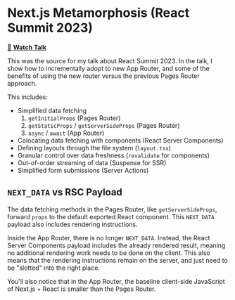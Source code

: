 # Next.js Metamorphosis (React Summit 2023)

[🎥 **Watch Talk**](https://www.youtube.com/watch?v=5HaX0Q_Do1I)

This was the source for my talk about React Summit 2023. In the talk, I show how to incrementally adopt to new App Router, and some of the benefits of using the new router versus the previous Pages Router approach.

This includes:

- Simplified data fetching
  1. `getInitialProps` (Pages Router)
  1. `getStaticProps` / `getServerSideProps` (Pages Router)
  1. `async` / `await` (App Router)
- Colocating data fetching with components (React Server Components)
- Defining layouts through the file system (`layout.tsx`)
- Granular control over data freshness (`revalidate` for components)
- Out-of-order streaming of data (Suspense for SSR)
- Simplified form submissions (Server Actions)

## `NEXT_DATA` vs RSC Payload

The data fetching methods in the Pages Router, like `getServerSideProps`, forward `props` to the default exported React component. This `NEXT_DATA` payload also includes rendering instructions.

Inside the App Router, there is no longer `NEXT_DATA`. Instead, the React Server Components payload includes the already rendered result, meaning no additional rendering work needs to be done on the client. This also means that the rendering instructions remain on the server, and just need to be "slotted" into the right place.

You'll also notice that in the App Router, the baseline client-side JavaScript of Next.js + React is smaller than the Pages Router.
